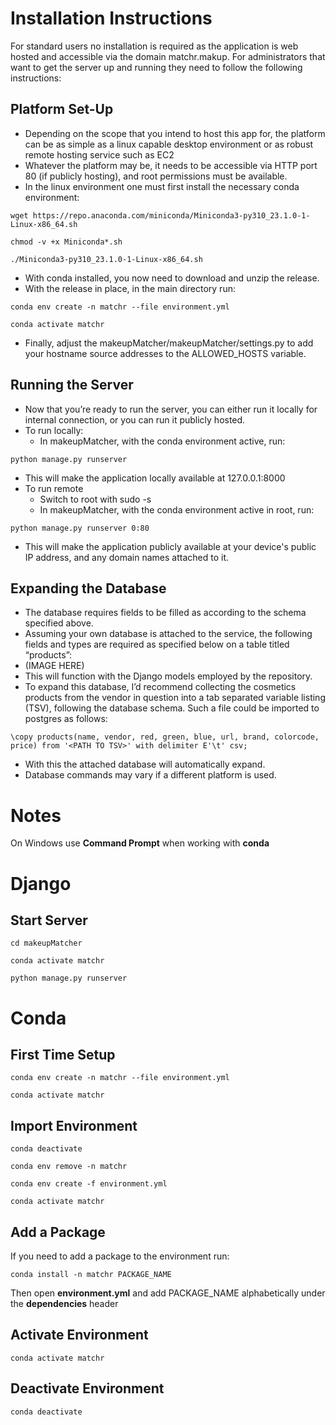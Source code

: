 # Installation Instructions
For standard users no installation is required as the application is web hosted and accessible via the domain matchr.makup. For administrators that want to get the server up and running they need to follow the following instructions:

## Platform Set-Up
- Depending on the scope that you intend to host this app for, the platform can be as simple as a linux capable desktop environment or as robust remote hosting service such as EC2
- Whatever the platform may be, it needs to be accessible via HTTP port 80 (if publicly hosting), and root permissions must be available.
- In the linux environment one must first install the necessary conda environment:
```
wget https://repo.anaconda.com/miniconda/Miniconda3-py310_23.1.0-1-Linux-x86_64.sh
```
```
chmod -v +x Miniconda*.sh
```
```
./Miniconda3-py310_23.1.0-1-Linux-x86_64.sh
```
- With conda installed, you now need to download and unzip the release.
- With the release in place, in the main directory run:
```
conda env create -n matchr --file environment.yml
```
```
conda activate matchr
```
- Finally, adjust the makeupMatcher/makeupMatcher/settings.py to add your hostname source addresses to the ALLOWED_HOSTS variable.

## Running the Server
- Now that you’re ready to run the server, you can either run it locally for internal connection, or you can run it publicly hosted.
- To run locally:
  - In makeupMatcher, with the conda environment active, run:
```
python manage.py runserver
```
  - This will make the application locally available at 127.0.0.1:8000
- To run remote
  - Switch to root with sudo -s
  - In makeupMatcher, with the conda environment active in root, run:
```
python manage.py runserver 0:80
```
  - This will make the application publicly available at your device's public IP address, and any domain names attached to it.

## Expanding the Database
- The database requires fields to be filled as according to the schema specified above.
- Assuming your own database is attached to the service, the following fields and types are required as specified below on a table titled “products”:
- (IMAGE HERE)
- This will function with the Django models employed by the repository.
- To expand this database, I’d recommend collecting the cosmetics products from the vendor in question into a tab separated variable listing (TSV), following the database schema. Such a file could be imported to postgres as follows:
```
\copy products(name, vendor, red, green, blue, url, brand, colorcode, price) from '<PATH TO TSV>' with delimiter E'\t' csv;
```
- With this the attached database will automatically expand.
- Database commands may vary if a different platform is used.


# Notes

On Windows use **Command Prompt** when working with **conda**

# Django

## Start Server
```
cd makeupMatcher
```
```
conda activate matchr
```
```
python manage.py runserver
```

# Conda

## First Time Setup
```
conda env create -n matchr --file environment.yml
```
```
conda activate matchr
```

## Import Environment
```
conda deactivate
```
```
conda env remove -n matchr
```
```
conda env create -f environment.yml
```
```
conda activate matchr
```

## Add a Package

If you need to add a package to the environment run:
```
conda install -n matchr PACKAGE_NAME
```

Then open **environment.yml** and add PACKAGE_NAME alphabetically under the **dependencies** header  

## Activate Environment
```
conda activate matchr
```

## Deactivate Environment
```
conda deactivate
```
